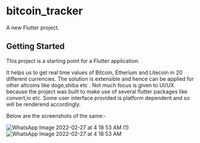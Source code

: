 # bitcoin_tracker

A new Flutter project.

## Getting Started

This project is a starting point for a Flutter application.

It helps us to get real time values of Bitcoin, Etherium and Litecoin in 20 different currencies. The solution is extensible and hence can be applied for other altcoins like doge,shiba etc . Not much focus is given to UI/UX because the project was built to make use of several flutter packages like convert,io etc. Some user interface provided is platform dependent and so will be renderend accordingly.

Below are the screenshots of the same:-

![WhatsApp Image 2022-02-27 at 4 18 53 AM (1)](https://user-images.githubusercontent.com/57664891/155861554-fc9de348-7b53-43be-8548-36a97a66709c.jpeg)
![WhatsApp Image 2022-02-27 at 4 18 53 AM](https://user-images.githubusercontent.com/57664891/155861555-063158f4-7a22-4c41-9be6-ad302b5f277e.jpeg)
